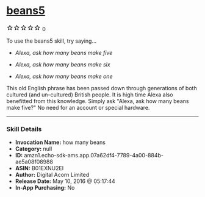 # [beans5](http://alexa.amazon.com/#skills/amzn1.echo-sdk-ams.app.07a62df4-7789-4a00-884b-ae5a08f08988)
![0 stars](../../images/ic_star_border_black_18dp_1x.png)![0 stars](../../images/ic_star_border_black_18dp_1x.png)![0 stars](../../images/ic_star_border_black_18dp_1x.png)![0 stars](../../images/ic_star_border_black_18dp_1x.png)![0 stars](../../images/ic_star_border_black_18dp_1x.png) 0

To use the beans5 skill, try saying...

* *Alexa, ask how many beans make five*

* *Alexa, ask how many beans make six*

* *Alexa, ask how many beans make one*

This old English phrase has been passed down through generations of both cultured (and un-cultured) British people. It is high time Alexa also benefitted from this knowledge. Simply ask "Alexa, ask how many beans make five?" No need for an account or special hardware.

***

### Skill Details

* **Invocation Name:** how many beans
* **Category:** null
* **ID:** amzn1.echo-sdk-ams.app.07a62df4-7789-4a00-884b-ae5a08f08988
* **ASIN:** B01EXNU2EI
* **Author:** Digital Acorn Limited
* **Release Date:** May 10, 2016 @ 05:17:44
* **In-App Purchasing:** No
